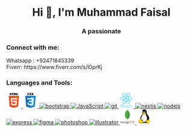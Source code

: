   <h1 align="center">Hi 👋, I'm Muhammad Faisal</h1>
<h3 align="center">A passionate</h3>

<h3 align="left">Connect with me:</h3>
<p align="left">
  Whatsapp : +92471845339
  <br/>
  Fiverr: https://www.fiverr.com/s/l0prKj
</p>
<p>
    <h3 align="left">Languages and Tools:</h3>
    <p align="left">
        <a href="https://www.w3.org/html/" target="_blank" rel="noreferrer">
            <img
            src="https://raw.githubusercontent.com/devicons/devicon/master/icons/html5/html5-original-wordmark.svg"
            alt="html5"
            width="40"
            height="40"
            />
        </a>
        <a href="https://www.w3schools.com/css/" target="_blank" rel="noreferrer">
            <img
            src="https://raw.githubusercontent.com/devicons/devicon/master/icons/css3/css3-original-wordmark.svg"
            alt="css3"
            width="40"
            height="40"
            />
        </a>
        <a href="https://getbootstrap.com/" target="_blank" rel="noreferrer">
            <img
            src="https://upload.wikimedia.org/wikipedia/commons/b/b2/Bootstrap_logo.svg"
            alt="bootstrap"
            width="40"
            height="40"
            />
        </a>
        <a href="https://www.w3schools.com/js/" target="_blank" rel="noreferrer">
            <img
            src="https://upload.wikimedia.org/wikipedia/commons/9/99/Unofficial_JavaScript_logo_2.svg"
            alt="JavaScript"
            width="40"
            height="40"
            />
        </a>
        <a href="https://git-scm.com/" target="_blank" rel="noreferrer">
            <img
            src="https://www.vectorlogo.zone/logos/git-scm/git-scm-icon.svg"
            alt="git"
            width="40"
            height="40"
            />
        </a>
        <a href="https://reactjs.org/" target="_blank" rel="noreferrer">
            <img
            src="https://raw.githubusercontent.com/devicons/devicon/master/icons/react/react-original-wordmark.svg"
            alt="react"
            width="40"
            height="40"
            />
        </a>
        <a href="https://nextjs.org/" target="_blank" rel="noreferrer">
            <img
            src="https://cdn.worldvectorlogo.com/logos/nextjs-2.svg"
            alt="nextjs"
            style="width: 40px; height: 40px; background-color : #ffff;"
            />
        </a>
        <a href="https://nodejs.org" target="_blank" rel="noreferrer">
            <img
            src="https://cdn.worldvectorlogo.com/logos/nodejs-icon.svg"
            alt="nodejs"
            width="40"
            height="40"
            />
        </a>
        <a href="https://expressjs.com" target="_blank" rel="noreferrer">
            <img
            src="file:///C:/Users/M.Faisal/Downloads/expressjs-ar21.svg"
            alt="express"
            width="40"
            height="40"
            style="background: white;"
            />
        </a>
        <a href="https://www.figma.com/" target="_blank" rel="noreferrer">
            <img
            src="https://www.vectorlogo.zone/logos/figma/figma-icon.svg"
            alt="figma"
            width="40"
            height="40"
            />
        </a>
        <a href="https://www.photoshop.com/en" target="_blank" rel="noreferrer">
            <img
            src="https://upload.wikimedia.org/wikipedia/commons/a/af/Adobe_Photoshop_CC_icon.svg"
            alt="photoshop"
            width="40"
            height="40"
            />
        </a>
        <a href="https://www.adobe.com/in/products/illustrator.html" target="_blank" rel="noreferrer">
            <img
            src="https://www.vectorlogo.zone/logos/adobe_illustrator/adobe_illustrator-icon.svg"
            alt="illustrator"
            width="40"
            height="40"
            />
        </a>
        <a href="https://www.mongodb.com/" target="_blank" rel="noreferrer">
            <img
            src="https://raw.githubusercontent.com/devicons/devicon/master/icons/mongodb/mongodb-original-wordmark.svg"
            alt="mongodb"
            width="40"
            height="40"
            />
        </a>
        <a href="https://www.linux.org/" target="_blank" rel="noreferrer">
            <img
            src="https://raw.githubusercontent.com/devicons/devicon/master/icons/linux/linux-original.svg"
            alt="linux"
            width="40"
            height="40"
            />
        </a>
    </p>
    </p>

